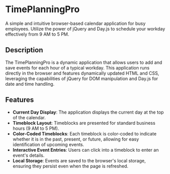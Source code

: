 # TimePlanningPro

A simple and intuitive browser-based calendar application for busy employees. Utilize the power of jQuery and Day.js to schedule your workday effectively from 9 AM to 5 PM.

## Description

The TimePlanningPro is a dynamic application that allows users to add and save events for each hour of a typical workday. This application runs directly in the browser and features dynamically updated HTML and CSS, leveraging the capabilities of jQuery for DOM manipulation and Day.js for date and time handling.

## Features

- **Current Day Display**: The application displays the current day at the top of the calendar.
- **Timeblock Layout**: Timeblocks are presented for standard business hours (9 AM to 5 PM).
- **Color-Coded Timeblocks**: Each timeblock is color-coded to indicate whether it is in the past, present, or future, allowing for easy identification of upcoming events.
- **Interactive Event Entries**: Users can click into a timeblock to enter an event's details.
- **Local Storage**: Events are saved to the browser's local storage, ensuring they persist even when the page is refreshed.


